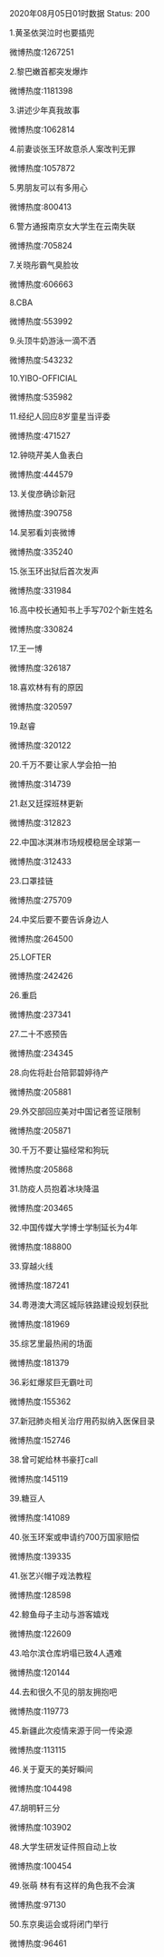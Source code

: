 2020年08月05日01时数据
Status: 200

1.黄圣依哭泣时也要插兜

微博热度:1267251

2.黎巴嫩首都突发爆炸

微博热度:1181398

3.讲述少年真我故事

微博热度:1062814

4.前妻谈张玉环故意杀人案改判无罪

微博热度:1057872

5.男朋友可以有多用心

微博热度:800413

6.警方通报南京女大学生在云南失联

微博热度:705824

7.关晓彤霸气臭脸妆

微博热度:606663

8.CBA

微博热度:553992

9.头顶牛奶游泳一滴不洒

微博热度:543232

10.YIBO-OFFICIAL

微博热度:535982

11.经纪人回应8岁童星当评委

微博热度:471527

12.钟晓芹美人鱼表白

微博热度:444579

13.关俊彦确诊新冠

微博热度:390758

14.吴邪看刘丧微博

微博热度:335240

15.张玉环出狱后首次发声

微博热度:331984

16.高中校长通知书上手写702个新生姓名

微博热度:330824

17.王一博

微博热度:326187

18.喜欢林有有的原因

微博热度:320597

19.赵睿

微博热度:320122

20.千万不要让家人学会拍一拍

微博热度:314739

21.赵又廷探班林更新

微博热度:312823

22.中国冰淇淋市场规模稳居全球第一

微博热度:312433

23.口罩挂链

微博热度:275709

24.中奖后要不要告诉身边人

微博热度:264500

25.LOFTER

微博热度:242426

26.重启

微博热度:237341

27.二十不惑预告

微博热度:234345

28.向佐将赴台陪郭碧婷待产

微博热度:205881

29.外交部回应美对中国记者签证限制

微博热度:205871

30.千万不要让猫经常和狗玩

微博热度:205868

31.防疫人员抱着冰块降温

微博热度:203465

32.中国传媒大学博士学制延长为4年

微博热度:188800

33.穿越火线

微博热度:187241

34.粤港澳大湾区城际铁路建设规划获批

微博热度:181969

35.综艺里最热闹的场面

微博热度:181379

36.彩虹爆浆巨无霸吐司

微博热度:155362

37.新冠肺炎相关治疗用药拟纳入医保目录

微博热度:152746

38.曾可妮给林书豪打call

微博热度:145119

39.糖豆人

微博热度:141089

40.张玉环案或申请约700万国家赔偿

微博热度:139335

41.张艺兴帽子戏法教程

微博热度:128598

42.鲸鱼母子主动与游客嬉戏

微博热度:122609

43.哈尔滨仓库坍塌已致4人遇难

微博热度:120144

44.去和很久不见的朋友拥抱吧

微博热度:119773

45.新疆此次疫情来源于同一传染源

微博热度:113115

46.关于夏天的美好瞬间

微博热度:104498

47.胡明轩三分

微博热度:103902

48.大学生研发证件照自动上妆

微博热度:100454

49.张萌 林有有这样的角色我不会演

微博热度:97130

50.东京奥运会或将闭门举行

微博热度:96461

